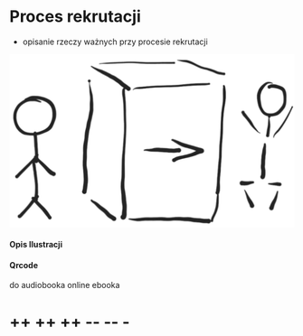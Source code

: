 # Proces rekrutacji

+ opisanie rzeczy ważnych przy procesie rekrutacji



![wejście-wyjście](../img/we-wy.png)

#### Opis Ilustracji


#### Qrcode
do audiobooka online
ebooka


# ++ ++ ++ -- -- -

